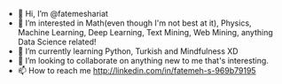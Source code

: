 - 👋 Hi, I’m @fatemeshariat
- 👀 I’m interested in Math(even though I'm not best at it), Physics, Machine Learning, Deep Learning, Text Mining, Web Mining, anything Data Science related!
- 🌱 I’m currently learning Python, Turkish and Mindfulness XD
- 💞️ I’m looking to collaborate on anything new to me that's interesting. 
- 📫 How to reach me http://linkedin.com/in/fatemeh-s-969b79195 

<!---
fatemeshariat/fatemeshariat is a ✨ special ✨ repository because its `README.md` (this file) appears on your GitHub profile.
You can click the Preview link to take a look at your changes.
--->
